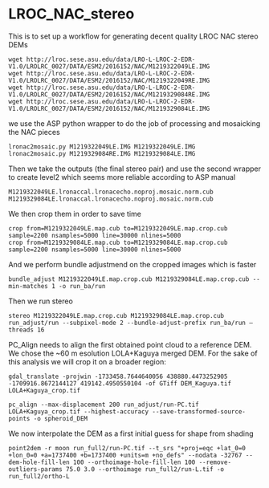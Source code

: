 # LROC_NAC_stereo
This is to set up a workflow for generating decent quality LROC NAC stereo DEMs
```
wget http://lroc.sese.asu.edu/data/LRO-L-LROC-2-EDR-V1.0/LROLRC_0027/DATA/ESM2/2016152/NAC/M1219322049LE.IMG
wget http://lroc.sese.asu.edu/data/LRO-L-LROC-2-EDR-V1.0/LROLRC_0027/DATA/ESM2/2016152/NAC/M1219322049RE.IMG
wget http://lroc.sese.asu.edu/data/LRO-L-LROC-2-EDR-V1.0/LROLRC_0027/DATA/ESM2/2016152/NAC/M1219329084RE.IMG
wget http://lroc.sese.asu.edu/data/LRO-L-LROC-2-EDR-V1.0/LROLRC_0027/DATA/ESM2/2016152/NAC/M1219329084LE.IMG
```

we use the ASP python wrapper to do the job of processing and mosaicking the NAC pieces

```
lronac2mosaic.py M1219322049LE.IMG M1219322049LE.IMG 
lronac2mosaic.py M1219329084RE.IMG M1219329084LE.IMG
```

Then we take the outputs (the final stereo pair) and use the second wrapper to create level2 which seems more reliable according to ASP manual

```
M1219322049LE.lronaccal.lronacecho.noproj.mosaic.norm.cub M1219329084LE.lronaccal.lronacecho.noproj.mosaic.norm.cub
```

We then crop them in order to save time

```
crop from=M1219322049LE.map.cub to=M1219322049LE.map.crop.cub sample=2200 nsamples=5000 line=30000 nlines=5000
crop from=M1219329084LE.map.cub to=M1219329084LE.map.crop.cub sample=2200 nsamples=5000 line=30000 nlines=5000
```

And we perform bundle adjustmend on the cropped images which is faster
```
bundle_adjust M1219322049LE.map.crop.cub M1219329084LE.map.crop.cub --min-matches 1 -o run_ba/run
```
Then we run stereo
```
stereo M1219322049LE.map.crop.cub M1219329084LE.map.crop.cub run_adjust/run --subpixel-mode 2 --bundle-adjust-prefix run_ba/run —threads 16
```


PC_Align needs to align the first obtained point cloud to a reference DEM. We chose the ~60 m esolution LOLA+Kaguya merged DEM. For the sake of this analysis we will crop it on a broader region:

```
gdal_translate -projwin -1733458.7644640056 438880.4473252905 -1709916.8672144127 419142.4950550104 -of GTiff DEM_Kaguya.tif LOLA+Kaguya_crop.tif
```
```
pc_align --max-displacement 200 run_adjust/run-PC.tif LOLA+Kaguya_crop.tif --highest-accuracy --save-transformed-source-points -o spheroid_DEM
```

We now interpolate the DEM as a first initial guess for shape from shading
```
point2dem -r moon run_full2/run-PC.tif --t_srs "+proj=eqc +lat_0=0 +lon_0=0 +a=1737400 +b=1737400 +units=m +no_defs" --nodata -32767 --dem-hole-fill-len 100 --orthoimage-hole-fill-len 100 --remove-outliers-params 75.0 3.0 --orthoimage run_full2/run-L.tif -o run_full2/ortho-L
```


